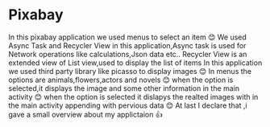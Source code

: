 # Pixabay
In this pixabay application we used menus to select an item :blush:
We used Async Task and Recycler View in this application,Async task is used for Network operations like calculations,Json data etc..
Recycler View is an extended view of List view,used to display the list of items
In this application we used third party library like picasso to display images :blush:
In menus the options are animals,flowers,actors and novels :blush:
when the option is selected,it displays the image and some other information in the main activity :blush:
when the option is selected it dislapys the realted images with in the main activity appending with pervious data :blush:
At last I declare that ,i gave a small overview about my applictaion
:thumbsup:
